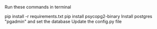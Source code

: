 Run these commands in terminal

pip install -r requirements.txt
pip install psycopg2-binary
Install postgres "pgadmin" and set the database
Update the config.py file
